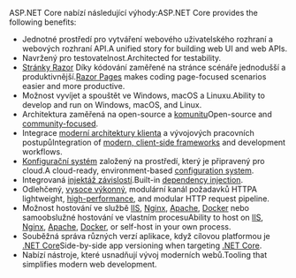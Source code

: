 <span data-ttu-id="5591f-101">ASP.NET Core nabízí následující výhody:</span><span class="sxs-lookup"><span data-stu-id="5591f-101">ASP.NET Core provides the following benefits:</span></span>

* <span data-ttu-id="5591f-102">Jednotné prostředí pro vytváření webového uživatelského rozhraní a webových rozhraní API.</span><span class="sxs-lookup"><span data-stu-id="5591f-102">A unified story for building web UI and web APIs.</span></span>
* <span data-ttu-id="5591f-103">Navržený pro testovatelnost.</span><span class="sxs-lookup"><span data-stu-id="5591f-103">Architected for testability.</span></span>
* <span data-ttu-id="5591f-104">[Stránky Razor](xref:razor-pages/index) Díky kódování zaměřené na stránce scénáře jednodušší a produktivnější.</span><span class="sxs-lookup"><span data-stu-id="5591f-104">[Razor Pages](xref:razor-pages/index) makes coding page-focused scenarios easier and more productive.</span></span>
* <span data-ttu-id="5591f-105">Možnost vyvíjet a spouštět ve Windows, macOS a Linuxu.</span><span class="sxs-lookup"><span data-stu-id="5591f-105">Ability to develop and run on Windows, macOS, and Linux.</span></span>
* <span data-ttu-id="5591f-106">Architektura zaměřená na open-source a [komunitu](https://live.asp.net/)</span><span class="sxs-lookup"><span data-stu-id="5591f-106">Open-source and [community-focused](https://live.asp.net/).</span></span>
* <span data-ttu-id="5591f-107">Integrace [moderní architektury klienta](xref:client-side/index) a vývojových pracovních postupů</span><span class="sxs-lookup"><span data-stu-id="5591f-107">Integration of [modern, client-side frameworks](xref:client-side/index) and development workflows.</span></span>
* <span data-ttu-id="5591f-108">[Konfigurační systém](xref:fundamentals/configuration/index) založený na prostředí, který je připravený pro cloud.</span><span class="sxs-lookup"><span data-stu-id="5591f-108">A cloud-ready, environment-based [configuration system](xref:fundamentals/configuration/index).</span></span>
* <span data-ttu-id="5591f-109">Integrovaná [injektáž závislostí](xref:fundamentals/dependency-injection).</span><span class="sxs-lookup"><span data-stu-id="5591f-109">Built-in [dependency injection](xref:fundamentals/dependency-injection).</span></span>
* <span data-ttu-id="5591f-110">Odlehčený, [vysoce výkonný](https://github.com/aspnet/benchmarks), modulární kanál požadavků HTTP</span><span class="sxs-lookup"><span data-stu-id="5591f-110">A lightweight, [high-performance](https://github.com/aspnet/benchmarks), and modular HTTP request pipeline.</span></span>
* <span data-ttu-id="5591f-111">Možnost hostování ve službě [IIS](xref:host-and-deploy/iis/index), [Nginx](xref:host-and-deploy/linux-nginx), [Apache](xref:host-and-deploy/linux-apache), [Docker](xref:host-and-deploy/docker/index) nebo samoobslužné hostování ve vlastním procesu</span><span class="sxs-lookup"><span data-stu-id="5591f-111">Ability to host on [IIS](xref:host-and-deploy/iis/index), [Nginx](xref:host-and-deploy/linux-nginx), [Apache](xref:host-and-deploy/linux-apache), [Docker](xref:host-and-deploy/docker/index), or self-host in your own process.</span></span>
* <span data-ttu-id="5591f-112">Souběžná správa různých verzí aplikace, když cílovou platformou je [.NET Core](/dotnet/articles/standard/choosing-core-framework-server)</span><span class="sxs-lookup"><span data-stu-id="5591f-112">Side-by-side app versioning when targeting [.NET Core](/dotnet/articles/standard/choosing-core-framework-server).</span></span>
* <span data-ttu-id="5591f-113">Nabízí nástroje, které usnadňují vývoj moderních webů.</span><span class="sxs-lookup"><span data-stu-id="5591f-113">Tooling that simplifies modern web development.</span></span>
